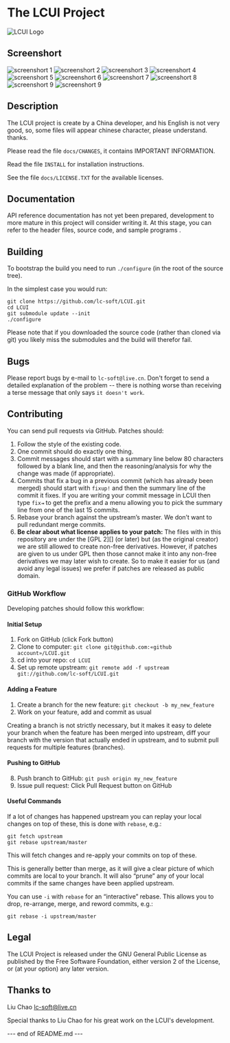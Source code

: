 # The LCUI Project

![LCUI Logo](https://raw.github.com/lc-soft/LCUI/gh-pages/files/images/lc-soft-logo.png)

## Screenshort
![screenshort 1](http://lcui.org/files/images/helloworld-01.png)
![screenshort 2](http://lcui.org/files/images/label-01.png)
![screenshort 3](http://lcui.org/files/images/devlog/test_textbox-07.gif)
![screenshort 4](http://lcui.org/files/images/devlog/2012-12-03-17-24-03.png)
![screenshort 5](http://lcui.org/files/images/test_progressbar.gif)
![screenshort 6](http://lcui.org/files/images/test_LCPV-3.gif)
![screenshort 7](http://lcui.org/files/images/devlog/test_windows-05.gif)
![screenshort 8](http://lcui.org/files/images/devlog/messagebox-02.gif)
![screenshort 9](http://lcui.org/files/images/devlog/test_scrollbar-02.gif)
![screenshort 9](http://lcui.org/files/images/devlog/test_checkbox.gif)

## Description

  The LCUI project is create by a China developer, and his English is 
  not very good, so, some files will appear chinese character, 
  please understand. thanks.

  Please read the file `docs/CHANGES`, it contains IMPORTANT INFORMATION.

  Read the file `INSTALL` for installation instructions.

  See the  file `docs/LICENSE.TXT`  for the available licenses.

## Documentation 

  API reference documentation has not yet been prepared, development to 
  more mature in this project will consider writing it.
  At this stage, you can refer to the header files, source code, and 
  sample programs .

## Building

To bootstrap the build you need to run `./configure` (in the root of the
 source tree). 

In the simplest case you would run:

	git clone https://github.com/lc-soft/LCUI.git
	cd LCUI
	git submodule update --init
	./configure

Please note that if you downloaded the source code (rather than cloned 
via git) you likely miss the submodules and the build will therefor fail.

## Bugs 

  Please report bugs  by e-mail to `lc-soft@live.cn`. Don't forget to 
  send a  detailed explanation of  the problem --  there is nothing 
  worse than receiving a terse message that only says `it doesn't work`.

## Contributing

You can send pull requests via GitHub. Patches should:

1. Follow the style of the existing code.
2. One commit should do exactly one thing.
3. Commit messages should start with a summary line below 80 characters 
   followed by a blank line, and then the reasoning/analysis for why the
    change was made (if appropriate).
4. Commits that fix a bug in a previous commit (which has already been 
   merged) should start with `fixup!` and then the summary line of the 
   commit it fixes. If you are writing your commit message in LCUI
   then type `fix⇥` to get the prefix and a menu allowing you to pick 
   the summary line from one of the last 15 commits.
5. Rebase your branch against the upstream’s master. We don’t want to 
   pull redundant merge commits.
6. **Be clear about what license applies to your patch:** The files with
   in this repository are under the [GPL 2][] (or later) but (as the 
   original creator) we are still allowed to create non-free derivatives.
   However, if patches are given to us under GPL then those cannot make 
   it into any non-free derivatives we may later wish to create. So to 
   make it easier for us (and avoid any legal issues) we prefer if 
   patches are released as public domain.


### GitHub Workflow

Developing patches should follow this workflow:

#### Initial Setup

1.	Fork on GitHub (click Fork button)
2.	Clone to computer: `git clone git@github.com:«github account»/LCUI.git`
3.	cd into your repo: `cd LCUI`
4.	Set up remote upstream: `git remote add -f upstream git://github.com/lc-soft/LCUI.git`

#### Adding a Feature

1.	Create a branch for the new feature: `git checkout -b my_new_feature`
2.	Work on your feature, add and commit as usual

Creating a branch is not strictly necessary, but it makes it easy to 
delete your branch when the feature has been merged into upstream, diff
 your branch with the version that actually ended in upstream, and to 
 submit pull requests for multiple features (branches).

#### Pushing to GitHub

8.	Push branch to GitHub: `git push origin my_new_feature`
9.	Issue pull request: Click Pull Request button on GitHub

#### Useful Commands

If a lot of changes has happened upstream you can replay your local changes
 on top of these, this is done with `rebase`, e.g.:

	git fetch upstream
	git rebase upstream/master

This will fetch changes and re-apply your commits on top of these.

This is generally better than merge, as it will give a clear picture of
 which commits are local to your branch. It will also “prune” any of your
 local commits if the same changes have been applied upstream.

You can use `-i` with `rebase` for an “interactive” rebase. This allows
 you to drop, re-arrange, merge, and reword commits, e.g.:

	git rebase -i upstream/master

## Legal

The LCUI Project is released under the GNU General Public License as 
published by the Free Software Foundation, either version 2 of the 
License, or (at your option) any later version.

## Thanks to 
  Liu Chao <lc-soft@live.cn>

Special thanks to Liu Chao for his great work on the LCUI's development.


--- end of README.md ---

